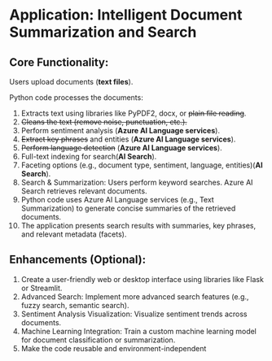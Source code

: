 # Application: Intelligent Document Summarization and Search

## Core Functionality:

Users upload documents (**text files**).

Python code processes the documents:
1. Extracts text using libraries like PyPDF2, docx, or ~~plain file reading~~. 
2. ~~Cleans the text (remove noise, punctuation, etc.).~~ 
3. Perform sentiment analysis (**Azure AI Language services**).
4. ~~Extract key phrases~~ and entities (**Azure AI Language services**).
5. ~~Perform language detection~~ (**Azure AI Language services**).
6. Full-text indexing for search(**AI Search**).
7. Faceting options (e.g., document type, sentiment, language, entities)(**AI Search**).
8. Search & Summarization: Users perform keyword searches. Azure AI Search retrieves relevant documents. 
9. Python code uses Azure AI Language services (e.g., Text Summarization) to generate concise summaries of the retrieved documents. 
10. The application presents search results with summaries, key phrases, and relevant metadata (facets). 

## Enhancements (Optional):

1. Create a user-friendly web or desktop interface using libraries like Flask or Streamlit.
2. Advanced Search: Implement more advanced search features (e.g., fuzzy search, semantic search).
3. Sentiment Analysis Visualization: Visualize sentiment trends across documents.
4. Machine Learning Integration: Train a custom machine learning model for document classification or summarization.
5. Make the code reusable and environment-independent